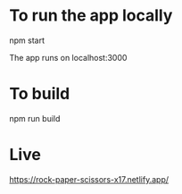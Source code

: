 # To run the app locally

npm start

The app runs on localhost:3000

# To build

npm run build

# Live

https://rock-paper-scissors-x17.netlify.app/
